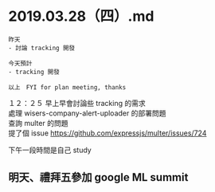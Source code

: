 # 2019.03.28（四）.md

```
昨天
- 討論 tracking 開發

今天預計
- tracking 開發

以上　FYI for plan meeting, thanks
```

１２：２５ 早上早會討論些 tracking 的需求  
處理 wisers-company-alert-uploader 的部署問題  
查詢 multer 的問題  
提了個 issue https://github.com/expressjs/multer/issues/724  

下午一段時間是自己  study  

## 明天、禮拜五參加 google ML summit
